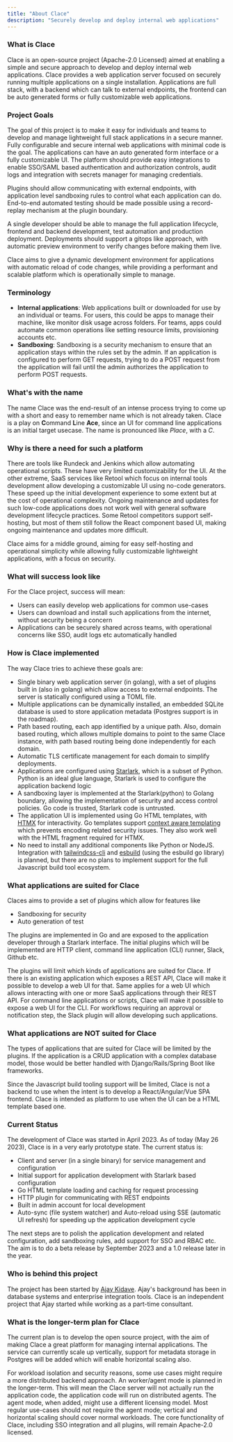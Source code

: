 ```yaml
---
title: "About Clace"
description: "Securely develop and deploy internal web applications"
---
```


### What is Clace
Clace is an open-source project (Apache-2.0 Licensed) aimed at enabling a simple and secure approach to develop and deploy internal web applications. Clace provides a web application server focused on securely running multiple applications on a single installation. Applications are full stack, with a backend which can talk to external endpoints, the frontend can be auto generated forms or fully customizable web applications.

### Project Goals
The goal of this project is to make it easy for individuals and teams to develop and manage lightweight full stack applications in a secure manner. Fully configurable and secure internal web applications with minimal code is the goal. The applications can have an auto generated form interface or a fully customizable UI. The platform should provide easy integrations to enable SSO/SAML based authentication and authorization controls, audit logs and integration with secrets manager for managing credentials.

Plugins should allow communicating with external endpoints, with application level sandboxing rules to control what each application can do. End-to-end automated testing should be made possible using a record-replay mechanism at the plugin boundary.

A single developer should be able to manage the full application lifecycle, frontend and backend development, test automation and production deployment. Deployments should support a gitops like approach, with automatic preview environment to verify changes before making them live.

Clace aims to give a dynamic development environment for applications with automatic reload of code changes, while providing a performant and scalable platform which is operationally simple to manage.

### Terminology
- **Internal applications**: Web applications built or downloaded for use by an individual or teams. For users, this could be apps to manage their machine, like monitor disk usage across folders. For teams, apps could automate common operations like setting resource limits, provisioning accounts etc.
- **Sandboxing**: Sandboxing is a security mechanism to ensure that an application stays within the rules set by the admin. If an application is configured to perform GET requests, trying to do a POST request from the application will fail until the admin authorizes the application to perform POST requests.

### What's with the name
The name Clace was the end-result of an intense process trying to come up with a short and easy to remember name which is not already taken. Clace is a play on **C**ommand **L**ine **Ace**, since an UI for command line applications is an initial target usecase. The name is pronounced like *Place*, with a *C*.

### Why is there a need for such a platform
There are tools like Rundeck and Jenkins which allow automating operational scripts. These have very limited customizability for the UI. At the other extreme, SaaS services like Retool which focus on internal tools development allow developing a customizable UI using no-code generators. These speed up the initial development experience to some extent but at the cost of operational complexity. Ongoing maintenance and updates for such low-code applications does not work well with general software development lifecycle practices. Some Retool competitors support self-hosting, but most of them still follow the React component based UI, making ongoing maintenance and updates more difficult.

Clace aims for a middle ground, aiming for easy self-hosting and operational simplicity while allowing fully customizable lightweight applications, with a focus on security. 

### What will success look like
For the Clace project, success will mean:
- Users can easily develop web applications for common use-cases
- Users can download and install such applications from the internet, without security being a concern
- Applications can be securely shared across teams, with operational concerns like SSO, audit logs etc automatically handled

### How is Clace implemented
The way Clace tries to achieve these goals are:

- Single binary web application server (in golang), with a set of plugins built in (also in golang) which allow access to external endpoints. The server is statically configured using a TOML file.
- Multiple applications can be dynamically installed, an embedded SQLite database is used to store application metadata (Postgres support is in the roadmap).
- Path based routing, each app identified by a unique path. Also, domain based routing, which allows multiple domains to point to the same Clace instance, with path based routing being done independently for each domain.
- Automatic TLS certificate management for each domain to simplify deployments.
- Applications are configured using [Starlark](https://github.com/google/starlark-go), which is a subset of Python. Python is an ideal glue language, Starlark is used to configure the application backend logic
- A sandboxing layer is implemented at the Starlark(python) to Golang boundary, allowing the implementation of security and access control policies. Go code is trusted, Starlark code is untrusted.
- The application UI is implemented using Go HTML templates, with [HTMX](https://htmx.org/) for interactivity. Go templates support [context aware templating](https://pkg.go.dev/html/template#hdr-Contexts) which prevents encoding related security issues. They also work well with the HTML fragment required for HTMX.
- No need to install any additional components like Python or NodeJS. Integration with [tailwindcss-cli](https://tailwindcss.com/blog/standalone-cli) and [esbuild](https://esbuild.github.io/) (using the esbuild go library) is planned, but there are no plans to implement support for the full Javascript build tool ecosystem.

### What applications are suited for Clace
Claces aims to provide a set of plugins which allow for features like
- Sandboxing for security
- Auto generation of test

The plugins are implemented in Go and are exposed to the application developer through a Starlark interface. The initial plugins which will be implemented are HTTP client, command line application (CLI) runner, Slack, Github etc.

The plugins will limit which kinds of applications are suited for Clace. If there is an existing application which exposes a REST API, Clace will make it possible to develop a web UI for that. Same applies for a web UI which allows interacting with one or more SaaS applications through their REST API. For command line applications or scripts, Clace will make it possible to expose a web UI for the CLI. For workflows requiring an approval or notification step, the Slack plugin will allow developing such applications.

### What applications are NOT suited for Clace
The types of applications that are suited for Clace will be limited by the plugins. If the application is a CRUD application with a complex database model, those would be better handled with Django/Rails/Spring Boot like frameworks.

Since the Javascript build tooling support will be limited, Clace is not a backend to use when the intent is to develop a React/Angular/Vue SPA frontend. Clace is intended as platform to use when the UI can be a HTML template based one.

### Current Status
The development of Clace was started in April 2023. As of today (May 26 2023), Clace is in a very early prototype state. The current status is:
- Client and server (in a single binary) for service management and configuration
- Initial support for application development with Starlark based configuration
- Go HTML template loading and caching for request processing
- HTTP plugin for communicating with REST endpoints
- Built in admin account for local development
- Auto-sync (file system watcher) and Auto-reload using SSE (automatic UI refresh) for speeding up the application development cycle

The next steps are to polish the application development and related configuration, add sandboxing rules, add support for SSO and RBAC etc. The aim is to do a beta release by September 2023 and a 1.0 release later in the year.

### Who is behind this project
The project has been started by [Ajay Kidave](https://www.linkedin.com/in/ajayvk/). Ajay's background has been in database systems and enterprise integration tools. Clace is an independent project that Ajay started while working as a part-time consultant.

### What is the longer-term plan for Clace
The current plan is to develop the open source project, with the aim of making Clace a great platform for managing internal applications. The service can currently scale up vertically, support for metadata storage in Postgres will be added which will enable horizontal scaling also.

For workload isolation and security reasons, some use cases might require a more distributed backend approach. An worker/agent mode is planned in the longer-term. This will mean the Clace server will not actually run the application code, the application code will run on distributed agents. The agent mode, when added, might use a different licensing model. Most regular use-cases should not require the agent mode; vertical and horizontal scaling should cover normal workloads. The core functionality of Clace, including SSO integration and all plugins, will remain Apache-2.0 licensed.
